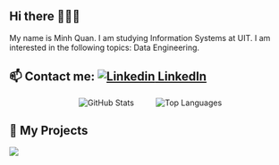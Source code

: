 ## Hi there 👋👋👋

My name is Minh Quan. I am studying Information Systems at UIT. I am interested in the following topics: Data Engineering. <br>

## **📫 Contact me:** [![Linkedin](https://i.stack.imgur.com/gVE0j.png) LinkedIn](https://www.linkedin.com/in/vietnguyen-tum/)  


<p align="center">
  <img src="https://github-readme-stats.vercel.app/api?username=MinhQuan805" alt="GitHub Stats">
  &nbsp;&nbsp;&nbsp;&nbsp;&nbsp;&nbsp;&nbsp;&nbsp;
  <img src="https://github-readme-stats.vercel.app/api/top-langs/?username=MinhQuan805&layout=compact" alt="Top Languages">
</p>

## 🚀 My Projects

<a href="https://github.com/MinhQuan805/Investo">
  <img align="center" src="https://github-readme-stats.vercel.app/api/pin/?username=MinhQuan805&repo=Investo&theme=transparent" />
</a>
